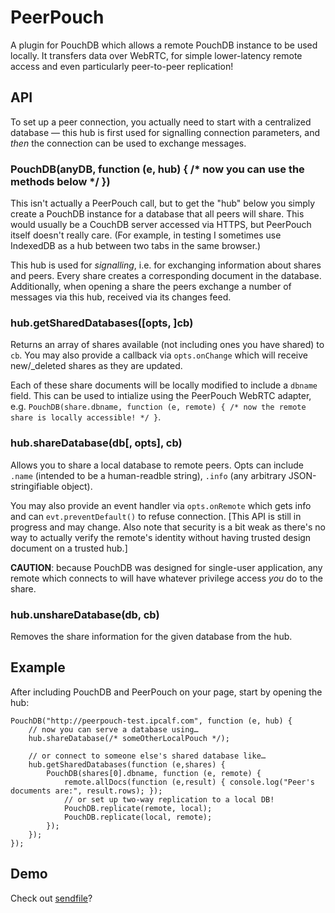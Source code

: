 # PeerPouch

A plugin for PouchDB which allows a remote PouchDB instance to be used locally. It transfers data over WebRTC, for simple lower-latency remote access and even particularly peer-to-peer replication!

## API

To set up a peer connection, you actually need to start with a centralized database — this hub is first used for signalling connection parameters, and *then* the connection can be used to exchange messages.

### PouchDB(anyDB, function (e, hub) { /* now you can use the methods below */ })

This isn't actually a PeerPouch call, but to get the "hub" below you simply create a PouchDB instance for a database that all peers will share. This would usually be a CouchDB server accessed via HTTPS, but PeerPouch itself doesn't really care. (For example, in testing I sometimes use IndexedDB as a hub between two tabs in the same browser.)

This hub is used for *signalling*, i.e. for exchanging information about shares and peers. Every share creates a corresponding document in the database. Additionally, when opening a share the peers exchange a number of messages via this hub, received via its changes feed.

### hub.getSharedDatabases([opts, ]cb)

Returns an array of shares available (not including ones you have shared) to `cb`. You may also provide a callback via `opts.onChange` which will receive new/_deleted shares as they are updated.

Each of these share documents will be locally modified to include a `dbname` field. This can be used to intialize using the PeerPouch WebRTC adapter, e.g. `PouchDB(share.dbname, function (e, remote) { /* now the remote share is locally accessible! */ }`.

### hub.shareDatabase(db[, opts], cb)

Allows you to share a local database to remote peers. Opts can include `.name` (intended to be a human-readble string), `.info` (any arbitrary JSON-stringifiable object).

You may also provide an event handler via `opts.onRemote` which gets info and can `evt.preventDefault()` to refuse connection. [This API is still in progress and may change. Also note that security is a bit weak as there's no way to actually verify the remote's identity without having trusted design document on a trusted hub.]

**CAUTION**: because PouchDB was designed for single-user application, any remote which connects to will have whatever privilege access *you* do to the share.

### hub.unshareDatabase(db, cb)

Removes the share information for the given database from the hub.

## Example

After including PouchDB and PeerPouch on your page, start by opening the hub:

    PouchDB("http://peerpouch-test.ipcalf.com", function (e, hub) {
        // now you can serve a database using…
        hub.shareDatabase(/* someOtherLocalPouch */);
        
        // or connect to someone else's shared database like…
        hub.getSharedDatabases(function (e,shares) {
            PouchDB(shares[0].dbname, function (e, remote) {
                remote.allDocs(function (e,result) { console.log("Peer's documents are:", result.rows); });
                // or set up two-way replication to a local DB!
                PouchDB.replicate(remote, local);
                PouchDB.replicate(local, remote);
            });
        });
    });


## Demo

Check out [sendfile](https://github.com/natevw/sendfile)?